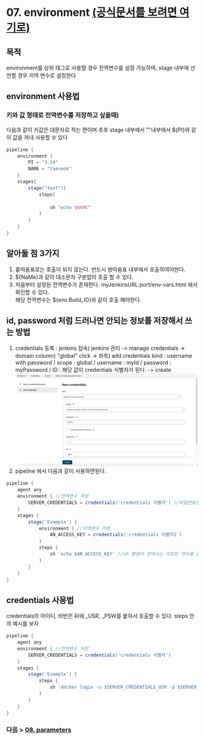 # 07. environment [(공식문서를 보려면 여기로)](https://www.jenkins.io/doc/book/pipeline/syntax/#environment)
## 목적
environment를 상위 태그로 사용할 경우 전역변수를 설정 가능하며, stage 내부에 선언할 경우 지역 변수로 설정한다
## environment 사용법
### 키와 값 형태로 전역변수를 저장하고 싶을때)
다음과 같이 키값은 대문자로 적는 편이며 추후 stage 내부에서 ""내부에서 \${PI}와 같이 값을 꺼내 사용할 수 있다
```groovy
pipeline {
    environment {
        PI = "3.14"
        NAME = "taeseok"
    }
    stages{
        stage("test"){
            steps{
                
                sh "echo $NAME"
            }
        }
    }
}
```
## 알아둘 점 3가지
1. 홑따옴표로는 호출이 되지 않는다. 반드시 쌍따옴표 내부에서 호출하여야한다.
2. \${NaMe}과 같이 대소문자 구분없이 호출 할 수 있다.
3. 처음부터 설정된 전역변수가 존재한다. myJenkinsURL:port/env-vars.html 에서 확인할 수 있다.<br>해당 전역변수는 \${env.Build_ID}와 같이 호출 해야한다.

## id, password 처럼 드러나면 안되는 정보를 저장해서 쓰는 방법
1. credentials 등록 : jenkins 접속) jenkins 관리 -> manage credentials -> domain column) "global" click -> 좌측) add credentials
kind : username with password / scope : global / username : myId / password : myPassword / ID : 해당 값이 credentials 식별자가 된다. -> create
![credentials](/images/credentials.png)
2. pipeline 에서 다음과 같이 사용하면된다.
```groovy
pipeline {
    agent any
    environment { //전역변수 저장
        SERVER_CREDENTIALS = credentials('credentials 식별자') //비밀번호는 암호화되어있지만 이용가능하다
    }
    stages {
        stage('Example') {
            environment { //지역변수 저장
                AN_ACCESS_KEY = credentials('credentials 식별자2')
            }
            steps {
                sh 'echo $AN_ACCESS_KEY' //sh 명령어 안에서는 저장된 변수를 {}없이 바로 사용할 수 있다.
            }
        }
    }
}
```
## credentials 사용법
credentials의 아이디, 비번은 뒤에 _USR, _PSW를 붙혀서 호출할 수 있다. steps 안의 예시를 보자
```groovy
pipeline {
    agent any
    environment { //전역변수 저장
        SERVER_CREDENTIALS = credentials('credentials 식별자')
    }
    stages {
        stage('Example') {
            steps {
                sh 'docker login -u $SERVER_CREDENTIALS_USR -p $SERVER_CREDENTIALS_PSW HarborURL'
            }
        }
    }
}
```
  
### 다음 > [08. parameters](08.%20parameters.md)
